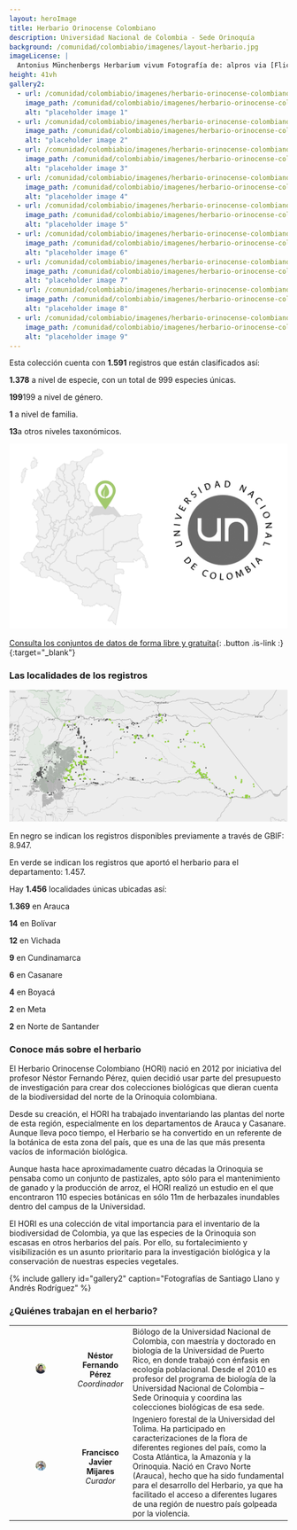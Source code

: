 ```yaml
---
layout: heroImage
title: Herbario Orinocense Colombiano
description: Universidad Nacional de Colombia - Sede Orinoquía
background: /comunidad/colombiabio/imagenes/layout-herbario.jpg
imageLicense: |
  Antonius Münchenbergs Herbarium vivum Fotografía de: alpros via [Flickr](https://flic.kr/p/FUn28M)
height: 41vh
gallery2:
  - url: /comunidad/colombiabio/imagenes/herbario-orinocense-colombiano/h-o-1-768x1024.jpg
    image_path: /comunidad/colombiabio/imagenes/herbario-orinocense-colombiano/h-o-1-280x280.jpg
    alt: "placeholder image 1"
  - url: /comunidad/colombiabio/imagenes/herbario-orinocense-colombiano/h-o-2-768x1024.jpg
    image_path: /comunidad/colombiabio/imagenes/herbario-orinocense-colombiano/h-o-2-280x280.jpg
    alt: "placeholder image 2"
  - url: /comunidad/colombiabio/imagenes/herbario-orinocense-colombiano/h-o-3-768x1024.jpg
    image_path: /comunidad/colombiabio/imagenes/herbario-orinocense-colombiano/h-o-3-280x280.jpg
    alt: "placeholder image 3"
  - url: /comunidad/colombiabio/imagenes/herbario-orinocense-colombiano/h-o-4-768x1024.jpg
    image_path: /comunidad/colombiabio/imagenes/herbario-orinocense-colombiano/h-o-4-280x280.jpg
    alt: "placeholder image 4"
  - url: /comunidad/colombiabio/imagenes/herbario-orinocense-colombiano/h-o-5-768x1024.jpg
    image_path: /comunidad/colombiabio/imagenes/herbario-orinocense-colombiano/h-o-5-280x280.jpg
    alt: "placeholder image 5"
  - url: /comunidad/colombiabio/imagenes/herbario-orinocense-colombiano/h-o-6-1024x682.jpg
    image_path: /comunidad/colombiabio/imagenes/herbario-orinocense-colombiano/h-o-6-280x280.jpg
    alt: "placeholder image 6"
  - url: /comunidad/colombiabio/imagenes/herbario-orinocense-colombiano/h-o-7-1024x682.jpg
    image_path: /comunidad/colombiabio/imagenes/herbario-orinocense-colombiano/h-o-7-280x280.jpg
    alt: "placeholder image 7"
  - url: /comunidad/colombiabio/imagenes/herbario-orinocense-colombiano/h-o-8-1024x682.jpg
    image_path: /comunidad/colombiabio/imagenes/herbario-orinocense-colombiano/h-o-8-280x280.jpg
    alt: "placeholder image 8"
  - url: /comunidad/colombiabio/imagenes/herbario-orinocense-colombiano/h-o-9-1024x682.jpg
    image_path: /comunidad/colombiabio/imagenes/herbario-orinocense-colombiano/h-o-9-280x280.jpg
    alt: "placeholder image 9" 
---
```


Esta colección cuenta con <span class="tag is-success  is-light"><b>1.591</b></span> registros que están clasificados así:

<span class="tag is-success  is-light"><b>1.378</b></span> a nivel de especie, con un total de 999 especies únicas.   

<span class="tag is-success  is-light"><b>199</b></span>199 a nivel de género.

<span class="tag is-success  is-light"><b>1</b></span> a nivel de familia.

<span class="tag is-success  is-light"><b>13</b></span>a otros niveles taxonómicos.

<img src="/comunidad/colombiabio/imagenes/herbario-orinocense-colombiano/ficha-col-map-2.png" width=770>

[Consulta los conjuntos de datos de forma libre y gratuita](http://ipt.biodiversidad.co/sib/resource?r=hori){: .button .is-link :}{:target="_blank"}

### Las localidades de los registros

<img src="/comunidad/colombiabio/imagenes/herbario-orinocense-colombiano/mapa-her-unal.png" width=770>

<p class="is-size-7 has-text-grey has-text-centered">En negro se indican los registros disponibles previamente a través de GBIF: 8.947.</p>

<p class="is-size-7 has-text-grey has-text-centered">En verde se indican los registros  que aportó el herbario para el departamento: 1.457.</p>

Hay <span class="tag is-success  is-light"><b>1.456</b></span> localidades únicas ubicadas así:

<span class="tag is-success  is-light"><b>1.369</b></span> en Arauca

<span class="tag is-success  is-light"><b>14</b></span> en Bolívar

<span class="tag is-success  is-light"><b>12</b></span> en Vichada

<span class="tag is-success  is-light"><b>9</b></span> en Cundinamarca

<span class="tag is-success  is-light"><b>6</b></span> en Casanare

<span class="tag is-success  is-light"><b>4</b></span> en Boyacá

<span class="tag is-success  is-light"><b>2</b></span> en Meta

<span class="tag is-success  is-light"><b>2</b></span> en Norte de Santander


### Conoce más sobre el herbario

El Herbario Orinocense Colombiano (HORI) nació en 2012 por iniciativa del profesor Néstor Fernando Pérez, quien decidió usar parte del presupuesto de investigación para crear dos colecciones biológicas que dieran cuenta de la biodiversidad del norte de la Orinoquia colombiana.

Desde su creación, el HORI ha trabajado inventariando las plantas del norte de esta región, especialmente en los departamentos de Arauca y Casanare. Aunque lleva poco tiempo, el Herbario se ha convertido en un referente de la botánica de esta zona del país, que es una de las que más presenta vacíos de información biológica.

Aunque hasta hace aproximadamente cuatro décadas la Orinoquia se pensaba como un conjunto de pastizales, apto sólo para el mantenimiento de ganado y la producción de arroz, el HORI realizó un estudio en el que encontraron 110 especies botánicas en sólo 11m de herbazales inundables dentro del campus de la Universidad.

El HORI es una colección de vital importancia para el inventario de la biodiversidad de Colombia, ya que las especies de la Orinoquia son escasas en otros herbarios del país. Por ello, su fortalecimiento y visibilización es un asunto prioritario para la investigación biológica y la conservación de nuestras especies vegetales.

{% include gallery id="gallery2" caption="Fotografías de Santiago Llano y Andrés Rodríguez" %}


### ¿Quiénes trabajan en el herbario?

| | |  |
| :-------------: |:-------------:| :-----|
|<figure class="image is-128x128"><img class="is-rounded" src="/comunidad/colombiabio/imagenes/herbario-orinocense-colombiano/p-h-1.png"></figure> | <b>Néstor Fernando Pérez</b> <br> <i>Coordinador</i> | Biólogo de la Universidad Nacional de Colombia, con maestría y doctorado en biología de la Universidad de Puerto Rico, en donde trabajó con énfasis en ecología poblacional. Desde el 2010 es profesor del programa de biología de la Universidad Nacional de Colombia – Sede Orinoquia y coordina las colecciones biológicas de esa sede.|
|<figure class="image is-128x128"><img class="is-rounded" src="/comunidad/colombiabio/imagenes/herbario-orinocense-colombiano/p-h-2.png"></figure> | <b>Francisco Javier Mijares</b> <br> <i>Curador</i> | Ingeniero forestal de la Universidad del Tolima. Ha participado en caracterizaciones de la flora de diferentes regiones del país, como la Costa Atlántica, la Amazonía y la Orinoquia. Nació en Cravo Norte (Arauca), hecho que ha sido fundamental para el desarrollo del Herbario, ya que ha facilitado el acceso a diferentes lugares de una región de nuestro país golpeada por la violencia.|
